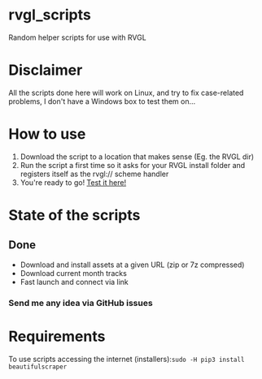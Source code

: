 # rvgl_scripts
Random helper scripts for use with RVGL

# Disclaimer
All the scripts done here will work on Linux, and try to fix case-related problems, I don't have a Windows box to test them on…

# How to use
 1. Download the script to a location that makes sense (Eg. the RVGL dir)
 2. Run the script a first time so it asks for your RVGL install folder and registers itself as the rvgl:// scheme handler
 3. You're ready to go! [Test it here!](https://www.nicolas-guichard.ovh/rvgl/launch "Launch RVGL")

# State of the scripts
## Done
 - Download and install assets at a given URL (zip or 7z compressed)
 - Download current month tracks
 - Fast launch and connect via link

### Send me any idea via GitHub issues

# Requirements
To use scripts accessing the internet (installers):`sudo -H pip3 install beautifulscraper`
